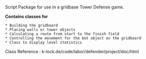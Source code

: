 Script Package for use in a gridbase Tower Defense game.

**Contains classes for** 

	* Building the gridboard
	* Placing walls or tower objects
	* Calculating a route from start to the finish field
	* Controlling the movement for the bot object on the gridboard
	* Class to display level statistics

Class Reference : k-lock.de/code/labor/defender/project/doc/html